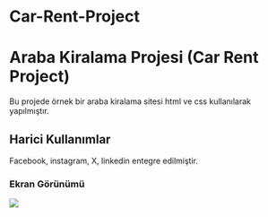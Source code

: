 # Car-Rent-Project

<h1> Araba Kiralama Projesi (Car Rent Project)</h1>

Bu projede örnek bir araba kiralama sitesi html ve css kullanılarak yapılmıştır.

<h2>Harici Kullanımlar</h2>

Facebook, instagram, X, linkedin entegre edilmiştir.

<h3>Ekran Görünümü</h3>

![](ekran2.gif)



